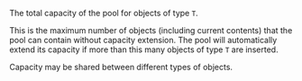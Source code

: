 The total capacity of the pool for objects of type `T`.

This is the maximum number of objects (including current contents) that the pool can contain
without capacity extension. The pool will automatically extend its capacity if more than
this many objects of type `T` are inserted.

Capacity may be shared between different types of objects.